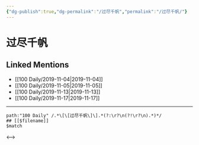 ```yaml
---
{"dg-publish":true,"dg-permalink":"/过尽千帆","permalink":"/过尽千帆/"}
---
```


# 过尽千帆

## Linked Mentions
- [[100 Daily/2019-11-04\|2019-11-04]]
- [[100 Daily/2019-11-05\|2019-11-05]]
- [[100 Daily/2019-11-13\|2019-11-13]]
- [[100 Daily/2019-11-17\|2019-11-17]]


---

```expander
path:"100 Daily" /.*\[\[过尽千帆\]\].*(?:\r?\n(?!\r?\n).*)*/
## [[$filename]]
$match
```

<-->